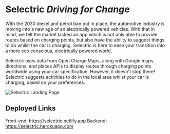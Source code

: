 # Selectric *Driving for Change*

With the 2030 diesel and petrol ban put in place, the automotive industry is moving into a new age of an electrically powered vehicles. With that in mind, we felt the market lacked an app which is not only able to provide routes based on charging points, but also have the ability to suggest things to do whilst the car is charging. Selectric is here to ease your transition into a more eco conscious, electrically powered world.

Selectric uses data from Open Charge Maps, along with Google maps, directions, and places APIs to display routes through charging points worldwide using your car specification. However, it doesn't stop there! Selectric suggests activities to do in the local area whilst your car is charging,  based on your preferences.

![Selectric Landing Page](https://photos.google.com/u/1/photo/AF1QipNa5ALl7cnedmWSzCXevyJ4d-uvp7wWUINDOMng)

## Deployed Links
Front-end: https://selectric.netlify.app
Backend: https://selectric.herokuapp.com